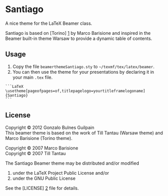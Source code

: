Santiago
========

A nice theme for the LaTeX Beamer class.

Santiago is based on [Torino] [1] by Marco Barisione and inspired in the Beamer built-in theme Warsaw to provide a dynamic table of contents.

  [1]: http://blog.barisione.org/2007-09/torino-a-pretty-theme-for-latex-beamer/

## Usage

  1. Copy the file `beamerthemeSantiago.sty` to `~/texmf/tex/latex/beamer`.
  2. You can then use the theme for your presentations by declaring it in your main `.tex` file.

    ```LaTeX
    \usetheme[pageofpages=of,titlepagelogo=yourtitleframelogoname]{Santiago}
    ``` 

## License

Copyright &copy; 2012 Gonzalo Bulnes Guilpain<br/>
This beamer theme is based on the work of
Till Tantau (Warsaw theme) and Marco Barisione (Torino theme).

Copyright &copy; 2007 Marco Barisione<br/>
Copyright &copy; 2007 Till Tantau

The Santiago Beamer theme may be distributed and/or modified

  1. under the LaTeX Project Public License and/or
  2. under the GNU Public License

See the [LICENSE] [2] file for details.

  [2]: https://github.com/gonzalo-bulnes/santiago-beamer-theme/blob/master/LICENSE
